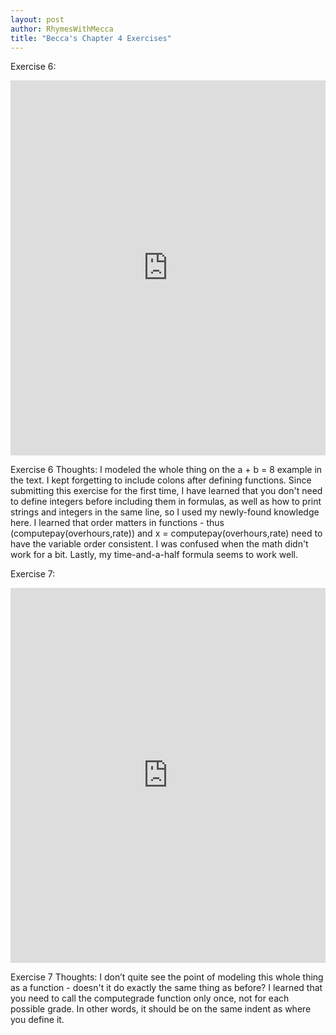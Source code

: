 ```yaml
---
layout: post
author: RhymesWithMecca
title: "Becca's Chapter 4 Exercises"
---
```


Exercise 6:
<iframe src="https://trinket.io/embed/python/8c6a439546" width="100%" height="600" frameborder="0" marginwidth="0" marginheight="0" allowfullscreen></iframe>

Exercise 6 Thoughts:
I modeled the whole thing on the a + b = 8 example in the text.  I kept forgetting to include colons after defining functions.  Since submitting this exercise for the first time, I have learned that you don't need to define integers before including them in formulas, as well as how to print strings and integers in the same line, so I used my newly-found knowledge here.
I learned that order matters in functions - thus (computepay(overhours,rate)) and x = computepay(overhours,rate) need to have the variable order consistent.  I was confused when the math didn't work for a bit.
Lastly, my time-and-a-half formula seems to work well.


Exercise 7:
<iframe src="https://trinket.io/embed/python/0a0f8016dc" width="100%" height="600" frameborder="0" marginwidth="0" marginheight="0" allowfullscreen></iframe>

Exercise 7 Thoughts:
I don’t quite see the point of modeling this whole thing as a function - doesn't it do exactly the same thing as before?  I learned that you need to call the computegrade function only once, not for each possible grade.  In other words, it should be on the same indent as where you define it.
